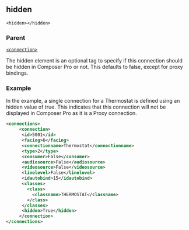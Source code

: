 ## hidden

`<hidden></hidden>`


### Parent

[`<connection>`][1]


The hidden element is an optional tag to specify if this connection should be hidden in Composer Pro or not. This defaults to false, except for proxy bindings.

### Example

In the example, a single connection for a Thermostat is defined using an hidden value of true.  This indicates that this connection will not be displayed in Composer Pro as it is a Proxy connection. 


```xml
<connections>
     <connection>      
	  <id>5001</id>
      <facing>6</facing>
      <connectionname>Thermostat</connectionname>
      <type>2</type>
      <consumer>False</consumer>
      <audiosource>False</audiosource>
      <videosource>False</videosource>
      <linelevel>False</linelevel>
	  <idautobind>15</idautobind>
      <classes>
        <class>
          <classname>THERMOSTAT</classname>
        </class>
      </classes>
      <hidden>True</hidden>
     </connection>
</connections>
```





[1]:	https://verbose-telegram-5004f902.pages.github.io/#connections-xml-connection